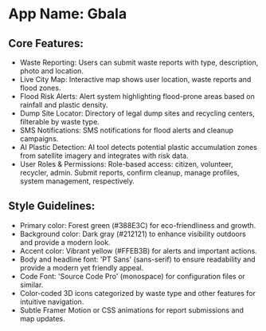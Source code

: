 # **App Name**: Gbala

## Core Features:

- Waste Reporting: Users can submit waste reports with type, description, photo and location.
- Live City Map: Interactive map shows user location, waste reports and flood zones.
- Flood Risk Alerts: Alert system highlighting flood-prone areas based on rainfall and plastic density.
- Dump Site Locator: Directory of legal dump sites and recycling centers, filterable by waste type.
- SMS Notifications: SMS notifications for flood alerts and cleanup campaigns.
- AI Plastic Detection: AI tool detects potential plastic accumulation zones from satellite imagery and integrates with risk data.
- User Roles & Permissions: Role-based access: citizen, volunteer, recycler, admin. Submit reports, confirm cleanup, manage profiles, system management, respectively.

## Style Guidelines:

- Primary color: Forest green (#388E3C) for eco-friendliness and growth.
- Background color: Dark gray (#212121) to enhance visibility outdoors and provide a modern look.
- Accent color: Vibrant yellow (#FFEB3B) for alerts and important actions.
- Body and headline font: 'PT Sans' (sans-serif) to ensure readability and provide a modern yet friendly appeal.
- Code Font: 'Source Code Pro' (monospace) for configuration files or similar.
- Color-coded 3D icons categorized by waste type and other features for intuitive navigation.
- Subtle Framer Motion or CSS animations for report submissions and map updates.